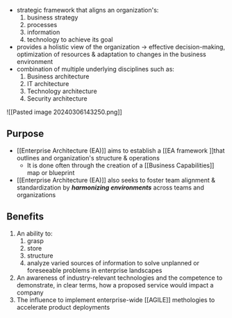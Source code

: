 - strategic framework that aligns an organization's:
	1. business strategy
	2. processes
	3. information
	4. technology
	to achieve its goal
- provides a holistic view of the organization $\rightarrow$ effective decision-making, optimization of resources & adaptation to changes in the business environment
- combination of multiple underlying disciplines such as:
	1. Business architecture
	2. IT architecture
	3. Technology architecture
	4. Security architecture

![[Pasted image 20240306143250.png]]

## Purpose
- [[Enterprise Architecture (EA)]] aims to establish a [[EA framework ]]that outlines and organization's structure & operations
	- It is done often through the creation of a [[Business Capabilities]] map or blueprint
- [[Enterprise Architecture (EA)]] also seeks to foster team alignment & standardization by ***harmonizing environments*** across teams and organizations

## Benefits
1. An ability to:
	1. grasp
	2. store
	3. structure
	4. analyze varied sources of information
	to solve unplanned or foreseeable problems in enterprise landscapes
2. An awareness of industry-relevant technologies and the competence to demonstrate, in clear terms, how a proposed service would impact a company
3. The influence to implement enterprise-wide [[AGILE]] methologies to accelerate product deployments
